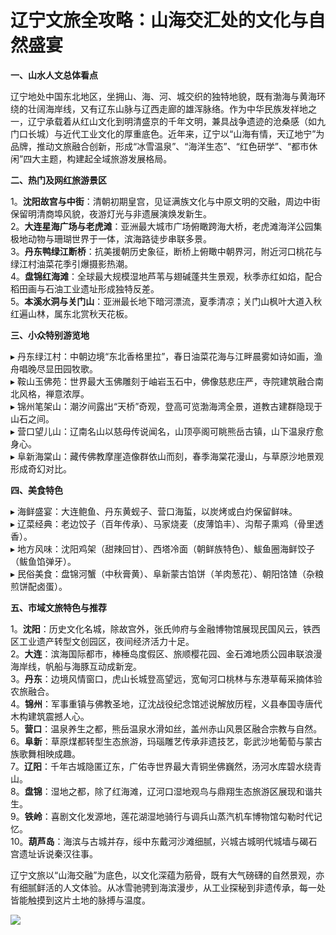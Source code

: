 # 辽宁文旅全攻略：山海交汇处的文化与自然盛宴  

**一、山水人文总体看点**  

辽宁地处中国东北地区，坐拥山、海、河、城交织的独特地貌，既有渤海与黄海环绕的壮阔海岸线，又有辽东山脉与辽西走廊的雄浑脉络。作为中华民族发祥地之一，辽宁承载着从红山文化到明清盛京的千年文明，兼具战争遗迹的沧桑感（如九门口长城）与近代工业文化的厚重底色。近年来，辽宁以“山海有情，天辽地宁”为品牌，推动文旅融合创新，形成“冰雪温泉”、“海洋生态”、“红色研学”、“都市休闲”四大主题，构建起全域旅游发展格局。  

**二、热门及网红旅游景区**  

1。**沈阳故宫与中街**：清朝初期皇宫，见证满族文化与中原文明的交融，周边中街保留明清商埠风貌，夜游灯光与非遗展演焕发新生。  
2。**大连星海广场与老虎滩**：亚洲最大城市广场俯瞰跨海大桥，老虎滩海洋公园集极地动物与珊瑚世界于一体，滨海路徒步串联多景。  
3。**丹东鸭绿江断桥**：抗美援朝历史象征，断桥上俯瞰中朝界河，附近河口桃花与绿江村油菜花季引爆摄影热潮。  
4。**盘锦红海滩**：全球最大规模湿地芦苇与翅碱蓬共生景观，秋季赤红如焰，配合稻田画与石油工业遗址形成独特反差。  
5。**本溪水洞与关门山**：亚洲最长地下暗河漂流，夏季清凉；关门山枫叶大道入秋红遍山林，属东北赏秋天花板。  

**三、小众特别游览地**  

▸ 丹东绿江村：中朝边境“东北香格里拉”，春日油菜花海与江畔晨雾如诗如画，渔舟唱晚尽显田园牧歌。  
▸ 鞍山玉佛苑：世界最大玉佛雕刻于岫岩玉石中，佛像慈悲庄严，寺院建筑融合南北风格，禅意浓厚。  
▸ 锦州笔架山：潮汐间露出“天桥”奇观，登高可览渤海湾全景，道教古建群隐现于山石之间。  
▸ 营口望儿山：辽南名山以慈母传说闻名，山顶亭阁可眺熊岳古镇，山下温泉疗愈身心。  
▸ 阜新海棠山：藏传佛教摩崖造像群依山而刻，春季海棠花漫山，与草原沙地景观形成奇幻对比。  

**四、美食特色**  

▸ 海鲜盛宴：大连鲍鱼、丹东黄蚬子、营口海蜇，以炭烤或白灼保留鲜味。  
▸ 辽菜经典：老边饺子（百年传承）、马家烧麦（皮薄馅丰）、沟帮子熏鸡（骨里透香）。  
▸ 地方风味：沈阳鸡架（甜辣回甘）、西塔冷面（朝鲜族特色）、鮁鱼圈海鲜饺子（鲅鱼馅弹牙）。  
▸ 民俗美食：盘锦河蟹（中秋膏黄）、阜新蒙古馅饼（羊肉葱花）、朝阳饹馇（杂粮煎饼配卤蛋）。  

**五、市域文旅特色与推荐**  

1。**沈阳**：历史文化名城，除故宫外，张氏帅府与金融博物馆展现民国风云，铁西区工业遗产转型文创园区，夜间经济活力十足。  
2。**大连**：滨海国际都市，棒棰岛度假区、旅顺樱花园、金石滩地质公园串联浪漫海岸线，帆船与海豚互动成新宠。  
3。**丹东**：边境风情窗口，虎山长城登高望远，宽甸河口桃林与东港草莓采摘体验农旅融合。  
4。**锦州**：军事重镇与佛教圣地，辽沈战役纪念馆述说解放历程，义县奉国寺唐代木构建筑震撼人心。  
5。**营口**：温泉养生之都，熊岳温泉水滑如丝，盖州赤山风景区融合宗教与自然。  
6。**阜新**：草原煤都转型生态旅游，玛瑙雕艺传承非遗技艺，彰武沙地葡萄与蒙古族歌舞相映成趣。  
7。**辽阳**：千年古城隐匿辽东，广佑寺世界最大青铜坐佛巍然，汤河水库碧水绕青山。  
8。**盘锦**：湿地之都，除了红海滩，辽河口湿地观鸟与鼎翔生态旅游区展现和谐共生。  
9。**铁岭**：喜剧文化发源地，莲花湖湿地骑行与调兵山蒸汽机车博物馆勾勒时代记忆。  
10。**葫芦岛**：海滨与古城并存，绥中东戴河沙滩细腻，兴城古城明代城墙与碣石宫遗址诉说秦汉往事。  

辽宁文旅以“山海交融”为底色，以文化深蕴为筋骨，既有大气磅礴的自然景观，亦有细腻鲜活的人文体验。从冰雪驰骋到海滨漫步，从工业探秘到非遗传承，每一处皆能触摸到这片土地的脉搏与温度。  

![](http://www.onegreen.net/maps/Upload_maps/201610/2016101509214957.jpg)  
